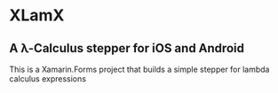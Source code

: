 ﻿# XLamX #

## A λ-Calculus stepper for iOS and Android ##

This is a Xamarin.Forms project that builds a simple stepper for lambda calculus expressions
